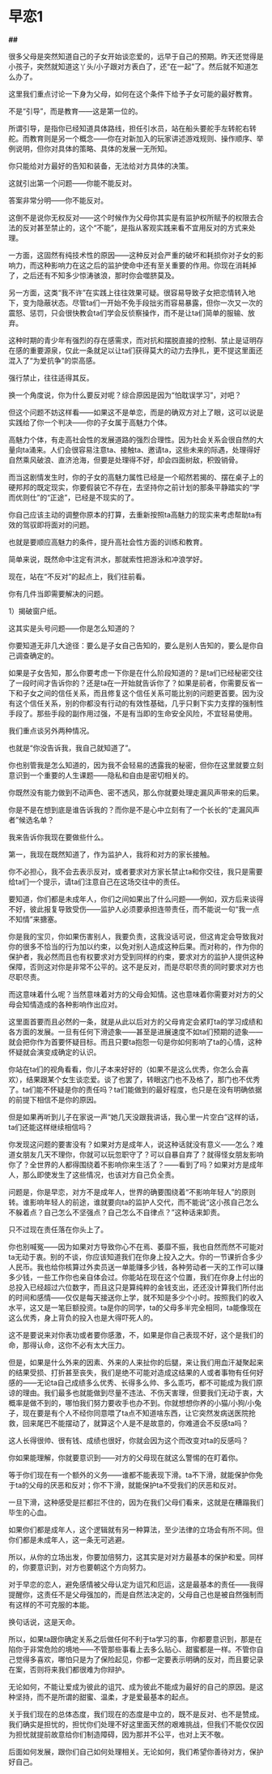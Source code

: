# 早恋1
**##** 

很多父母是突然知道自己的子女开始谈恋爱的，远早于自己的预期。昨天还觉得是小孩子，突然就知道这丫头/小子跟对方表白了，还“在一起”了。然后就不知道怎么办了。

这里我们重点讨论一下身为父母，如何在这个条件下给予子女可能的最好教育。

不是“引导”，而是教育——这是第一位的。

所谓引导，是指你已经知道具体路线，担任引水员，站在船头要舵手左转舵右转舵。而教育则是另一个概念——你在对新加入的玩家讲述游戏规则、操作顺序、举例说明，但你对具体的策略、具体的发展一无所知。

你只能给对方最好的告知和装备，无法给对方具体的决策。

这就引出第一个问题——你能不能反对。

答案非常分明——你不能反对。

这倒不是说你无权反对——这个时候作为父母你其实是有监护权所赋予的权限去合法的反对甚至禁止的，这个“不能”，是指从客观实践来看不宜用反对的方式来处理。

一方面，这固然有纯技术性的原因——这种反对会严重的破坏和耗损你对子女的影响力，而这种影响力在这之后的监护使命中还有至关重要的作用。你现在消耗掉了，之后还有不知多少惊涛骇浪，那时你会噬脐莫及。

另一方面，这类“我不许”在实践上往往效果可疑。很容易导致子女把恋情转入地下，变为隐蔽状态。尽管ta们一开始不免手段拙劣而容易暴露，但你一次又一次的震怒、惩罚，只会很快教会ta们学会反侦察操作，而不是让ta们简单的服输、放弃。

这种时期的青少年有强烈的存在感需求，而对抗和摆脱直接的控制、禁止是证明存在感的重要源泉，仅此一条就足以让ta们获得莫大的动力去挣扎，更不提这里面还混入了“为爱抗争”的崇高感。

强行禁止，往往适得其反。

换一个角度说，你为什么要反对呢？综合原因是因为“怕耽误学习”，对吧？

但这个问题不妨这样看——如果这不是单恋，而是的确双方对上了眼，这可以说是实践给了你一个判决——你的子女属于高魅力个体。

高魅力个体，有走高社会性的发展道路的强烈合理性。因为社会关系会很自然的大量向ta涌来。人们会很容易注意ta、接触ta、邀请ta，这些未来的际遇，处理得好自然乘风破浪、直济沧海，但要是处理得不好，却会四面树敌，积毁销骨。

而当这剧情发生时，你的子女的高魅力属性已经是一个昭然若揭的、摆在桌子上的硬邦邦的既定现实，你要假装它不存在，去坚持你之前计划的那条平静踏实的“学而优则仕”的“正途”，已经是不现实的了。

你自己应该主动的调整你原本的打算，去重新按照ta高魅力的现实来考虑帮助ta有效的驾驭即将面对的问题。

也就是要顺应高魅力的条件，提升高社会性方面的训练和教育。

简单来说，既然命中注定有洪水，那就索性把游泳和冲浪学好。

现在，站在“不反对”的起点上，我们往前看。

你有几件当即需要解决的问题。

1）揭破窗户纸。

这其实是头号问题——你是怎么知道的？

你要知道无非几大途径：要么是子女自己告知的，要么是别人告知的，要么是你自己调查确定的。

如果是子女告知，那么你要考虑一下你是在什么阶段知道的？是ta们已经秘密交往了一段时间才告诉你的？还是ta在一开始就告诉你了？如果是前者，你需要反省一下和子女之间的信任关系，而且修复这个信任关系可能比别的问题更首要。因为没有这个信任关系，别的你都没有行动的有效性基础，几乎只剩下实力支撑的强制性手段了。那些手段的副作用过强，不是有当即的生命安全风险，不宜轻易使用。

我们重点谈另外两种情况。

也就是“你没告诉我，我自己就知道了”。

你也别管我是怎么知道的，因为我不会轻易的透露我的秘密，但你在这里就要立刻意识到一个重要的人生课题——隐私和自由是密切相关的。

你既然没有能力做到不动声色、密不透风，那么你就要处理走漏风声带来的后果。

你是不是在想到底是谁告诉我的？而你是不是心中立刻有了一个长长的“走漏风声者”候选名单？



我来告诉你我现在要做些什么。

第一，我现在既然知道了，作为监护人，我将和对方的家长接触。

你不必担心，我不会去表示反对，或者要求对方家长禁止ta和你交往，我只是需要给ta们一个提示，请ta们注意自己在这场交往中的责任。

要知道，你们都是未成年人，你们之间如果出了什么问题——例如，双方后来谈得不好，彼此报复导致受伤——监护人必须要承担连带责任，而不能说一句“我一点不知情”来搪塞。

你是我的宝贝，你如果伤害别人，我要负责，这我没话可说，但这肯定会导致我对你的很多不恰当的行为加以约束，以免对别人造成这种后果。而对称的，作为你的保护者，我必然而且也有权要求对方受到同样的约束，要求对方的监护人提供这种保障，否则这对你是非常不公平的。这不是反对，而是尽职尽责的同时要求对方也尽职尽责。

而这意味着什么呢？当然意味着对方的父母会知情。这也意味着你需要对对方的父母会知情造成的各种影响作出应对。

这里面首要而且必然的一条，就是从此以后对方的父母肯定会紧盯ta的学习成绩和各方面的发展。一旦有任何下滑迹象——甚至是进展速度不如ta们预期的迹象——就会把你作为首要怀疑目标。而且只要ta抱怨一句是你如何影响了ta的心情，这种怀疑就会演变成确定的认识。

你站在ta们的视角看看，你儿子本来好好的（如果不是这么优秀，你怎么会喜欢），结果跟某个女生谈恋爱。谈了也罢了，转眼这门也不及格了，那门也不优秀了。ta们能不怀疑是你的责任吗？ta们能做到的最好程度，也只是在没有明确依据的前提下相信不是你的原因。

但是如果再听到儿子在家说一声“她几天没跟我讲话，我心里一片空白”这样的话，ta们还能这样继续相信吗？

你发现这问题的要害没有？如果对方是成年人，说这种话就没有意义——怎么？难道女朋友几天不理你，你就可以玩忽职守了？可以自暴自弃了？就得怪女朋友影响你了？全世界的人都得围绕着不影响你来生活了？——看到了吗？如果对方是成年人，那么即使发生了这些情况，也该对方自己负全责。

问题是，你是早恋，对方不是成年人，世界的确要围绕着“不影响年轻人”的原则转。谁影响年轻人的前途，谁就要向ta的监护人交代，而不能说“这小孩自己怎么不躲着点？自己怎么不坚强点？自己怎么不自律点？”这种话来卸责。

只不过现在责任落在你头上了。

你也别喊冤——因为如果对方导致你心不在焉、萎靡不振，我也自然而然不可能对ta无动于衷。别的不谈，你应该知道我们在你身上投入之大。你的一节课折合多少人民币。我也给你核算过外卖员送一单能赚多少钱，各种劳动者一天的工作可以赚多少钱，一些工作你也亲自体会过。你能站在现在这个位置，我们在你身上付出的总投入已经超过六位数字，而且这只是算纯粹的金钱支出，还还没计算我们所付出的时间和感情——仅仅是每天接送你上学，就不知是多少个小时。按照我们的收入水平，这又是一笔巨额投资。ta是你的同学，ta的父母多半完全相同，ta能像现在这么优秀，身上背负的投入也是大得吓死人的。

这不是要说来对你表功或者要你感激，不，如果是你自己表现不好，这个是我们的命，那得认命，这你不必有太大压力。

但是，如果是什么外来的因素、外来的人来扯你的后腿，来让我们用血汗凝聚起来的结果受损、打折甚至丧失，我们是绝不可能对造成这结果的人或者事物有任何好感的——无论ta自己成绩多么优秀、长得多么帅、多么乖巧，都不可能成为我们原谅的理由。我们最多也就能做到尽量不违法、不伤天害理，但要我们无动于衷，大概率是做不到的，哪怕我们努力要收手也办不到。你就想想你养的小猫/小狗/小兔子，现在要是有个人不经你同意喂了ta点不知道啥东西，让它突然发病送医院抢救，回来尾巴不能摆动了，就算这个人是不是故意的，你难道会不反感ta吗？

这人长得很帅、很有钱、成绩也很好，你就会因为这个而改变对ta的反感吗？

你如果能理解，你就要意识到——对方的父母现在就这么警惕的在盯着你。

等于你们现在有一个额外的义务——谁都不能表现下滑。ta不下滑，就能保护你免于ta的父母的厌恶和反对；你不下滑，就能保护ta不受我们的厌恶和反对。

一旦下滑，这种感受是拦都拦不住的，因为在我们父母们看来，这就是在糟蹋我们毕生的心血。

如果你们都是成年人，这个逻辑就有另一种算法，至少法律的立场会有所不同。但你们都是未成年人，这一条无可逃避。

所以，从你的立场出发，你要加倍努力，这其实是对对方最基本的保护和爱。同样的，你要意识到，对方也要朝这个方向努力。

对于早恋的恋人，避免感情被父母认定为诅咒和厄运，这是最基本的责任——我得提醒你，这责任不是父母强加的，而是自然法决定的，父母自己也是被自然强制而有这样的不可克服的本能。

换句话说，这是天命。

所以，如果ta跟你确定关系之后做任何不利于ta学习的事，你都要意识到，那是在陷你于非常危险的境地——不管那些事看上去多么贴心、甜蜜都是一样。不管你自己觉得多喜欢，哪怕只是为了保险起见，你都一定要表示明确的反对，而且要记录在案，否则将来我们都很难为你辩护。



无论如何，不能让爱成为彼此的诅咒、成为彼此不能成为最好的自己的原因。是这种坚持，而不是所谓的甜蜜、温柔，才是爱最基本的起点。



关于我们现在的总体态度，我们现在的态度是中立的，既不是反对、也不是赞成。我们确实是担忧的，担忧你们处理不好这里面天然的艰难挑战，但我们不能仅仅因为担忧就提前故意给你们制造障碍，因为那并不公平，也对上天不敬。

后面如何发展，跟你们自己如何处理相关。无论如何，我们希望你善待对方，保护好自己。